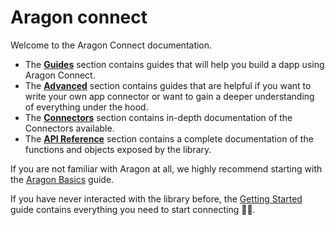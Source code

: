 # Aragon connect

Welcome to the Aragon Connect documentation.

* The [**Guides**](broken-reference) section contains guides that will help you build a dapp using Aragon Connect.
* The [**Advanced**](broken-reference) section contains guides that are helpful if you want to write your own app connector or want to gain a deeper understanding of everything under the hood.
* The [**Connectors**](broken-reference) section contains in-depth documentation of the Connectors available.
* The [**API Reference**](broken-reference) section contains a complete documentation of the functions and objects exposed by the library.

If you are not familiar with Aragon at all, we highly recommend starting with the [Aragon Basics](broken-reference) guide.

If you have never interacted with the library before, the [Getting Started](broken-reference) guide contains everything you need to start connecting 👷🔌.

